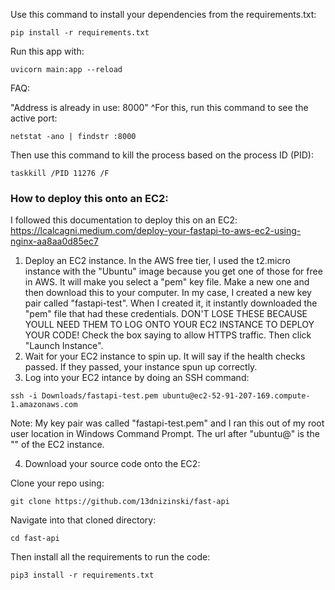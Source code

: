 Use this command to install your dependencies from the requirements.txt:
```
pip install -r requirements.txt
```

Run this app with:
```
uvicorn main:app --reload
```


FAQ:

"Address is already in use: 8000"
^For this, run this command to see the active port:
```
netstat -ano | findstr :8000
```

Then use this command to kill the process based on the process ID (PID):
```
taskkill /PID 11276 /F
```

### How to deploy this onto an EC2:
I followed this documentation to deploy this on an EC2:
https://lcalcagni.medium.com/deploy-your-fastapi-to-aws-ec2-using-nginx-aa8aa0d85ec7

1. Deploy an EC2 instance. In the AWS free tier, I used the t2.micro instance with the "Ubuntu" image because you get one of those for free in AWS. It will make you select a "pem" key file. Make a new one and then download this to your computer. In my case, I created a new key pair called "fastapi-test". When I created it, it instantly downloaded the "pem" file that had these credentials. DON'T LOSE THESE BECAUSE YOULL NEED THEM TO LOG ONTO YOUR EC2 INSTANCE TO DEPLOY YOUR CODE! Check the box saying to allow HTTPS traffic. Then click "Launch Instance".
2. Wait for your EC2 instance to spin up. It will say if the health checks passed. If they passed, your instance spun up correctly.
3. Log into your EC2 intance by doing an SSH command:
```
ssh -i Downloads/fastapi-test.pem ubuntu@ec2-52-91-207-169.compute-1.amazonaws.com
```
Note:
My key pair was called "fastapi-test.pem" and I ran this out of my root user location in Windows Command Prompt.
The url after "ubuntu@" is the "" of the EC2 instance.

4. Download your source code onto the EC2:

Clone your repo using:
```
git clone https://github.com/13dnizinski/fast-api
```


Navigate into that cloned directory:
```
cd fast-api
```

Then install all the requirements to run the code:
```
pip3 install -r requirements.txt
```
